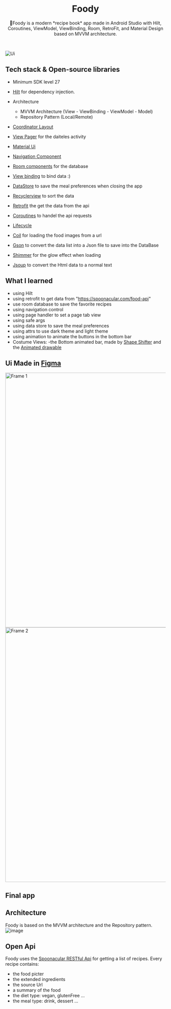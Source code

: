 <h1 align="center">Foody</h1>

<p align="center">  
 🥗Foody is a modern *recipe book* app made in Android Studio with Hilt, Coroutines, ViewModel, ViewBinding, Room, RetroFit, and Material Design based on MVVM architecture.
</p>
</br>

![Ui](https://user-images.githubusercontent.com/98290339/152101155-f80f641f-1787-403c-a8b6-32b153af4c7b.png)


## Tech stack & Open-source libraries

- Minimum SDK level 27
- [Hilt](https://dagger.dev/hilt/) for dependency injection.
- Architecture
    - MVVM Architecture (View - ViewBinding - ViewModel - Model)
    - Repository Pattern (Local/Remote)

- [Coordinator Layout](https://developer.android.com/reference/androidx/coordinatorlayout/widget/CoordinatorLayout)
- [View Pager](https://developer.android.com/training/animation/vp2-migration) for the daiteles activity
- [Material Ui](https://material.io/)
- [Navigation Component](https://developer.android.com/guide/navigation/navigation-getting-started)
- [Room components](https://developer.android.com/training/data-storage/room) for the database
- [View binding](https://developer.android.com/topic/libraries/view-binding) to bind data :)
- [DataStore](https://developer.android.com/topic/libraries/architecture/datastore) to save the meal preferences when closing the app
- [Recyclerview](https://developer.android.com/guide/topics/ui/layout/recyclerview) to sort the data
- [Retrofit](https://github.com/square/retrofit) the get the data from the api
- [Coroutines](https://developer.android.com/kotlin/coroutines) to handel the api requests
- [Lifecycle](https://developer.android.com/guide/fragments/lifecycle)
- [Coil](https://github.com/coil-kt/coil) for loading the food images from a url
- [Gson](https://github.com/google/gson) to convert the data list into a Json file to save into the DataBase
- [Shimmer](https://facebook.github.io/shimmer-android/) for the glow effect when loading
- [Jsoup](https://jsoup.org/) to convert the Html data to a normal text



## What I learned
- using Hilt
- using retrofit to get data from "https://spoonacular.com/food-api"
- use room database to save the favorite recipes 
- using navigation control
- using page handler to set a page tab view
- using safe args
- using data store to save the meal preferences 
- using attrs to use dark theme and light theme
- using animation to animate the buttons in the bottom bar
- Costume Views:
    -the Bottom animated bar, made by [Shape Shifter](https://shapeshifter.design/) and the [Animated drawable](https://developer.android.com/guide/topics/graphics/drawable-animation)


## Ui Made in [Figma](https://www.figma.com/file/mtCF10n9wphsv1JdKG00uQ/Ux-and-shi?node-id=231%3A252)

<img width="800" alt="Frame 1" src="https://user-images.githubusercontent.com/98290339/151686620-bee22409-d06c-4096-8c92-d1de2928001a.png">

<img width="800" alt="Frame 2" src="https://user-images.githubusercontent.com/98290339/151686504-45592422-206b-4fb8-81c2-68992486c3ad.png">


## Final app



## Architecture
Foody is based on the MVVM architecture and the Repository pattern.
![image](https://user-images.githubusercontent.com/98290339/152096381-2a8898d3-c351-4032-979d-ebc836e46332.png)

## Open Api

Foody uses the [Spoonacular RESTful Api](https://spoonacular.com/food-api) for getting a list of recipes.
Every recipe contains:
- the food picter
- the extended ingredients
- the source Url
- a summary of the food
- the diet type: vegan, glutenFree ...
- the meal type: drink, dessert ...


